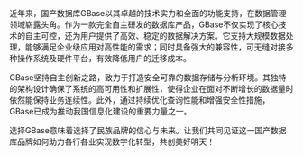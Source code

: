 近年来，国产数据库GBase以其卓越的技术实力和全面的功能支持，在数据管理领域崭露头角。作为一款完全自主研发的数据库产品，GBase不仅实现了核心技术的自主可控，还为用户提供了高效、稳定的数据解决方案。它支持大规模数据处理，能够满足企业级应用对高性能的需求；同时具备强大的兼容性，可无缝对接多种操作系统及硬件平台，有效降低用户的迁移成本。

GBase坚持自主创新之路，致力于打造安全可靠的数据存储与分析环境。其独特的架构设计确保了系统的高可用性和扩展性，使得企业在面对不断增长的数据量时依然能保持业务连续性。此外，通过持续优化查询性能和增强安全性措施，GBase已成为推动我国信息化建设的重要力量之一。

选择GBase意味着选择了民族品牌的信心与未来。让我们共同见证这一国产数据库品牌如何助力各行各业实现数字化转型，共创美好明天！